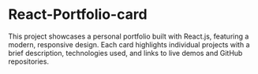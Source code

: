 # React-Portfolio-card
This project showcases a personal portfolio built with React.js, featuring a modern, responsive design. Each card highlights individual projects with a brief description, technologies used, and links to live demos and GitHub repositories.
